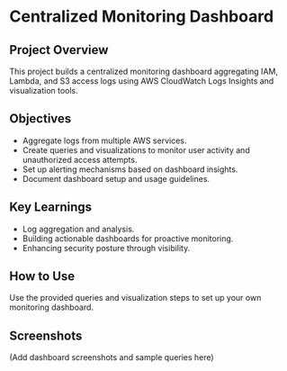 # Centralized Monitoring Dashboard

## Project Overview
This project builds a centralized monitoring dashboard aggregating IAM, Lambda, and S3 access logs using AWS CloudWatch Logs Insights and visualization tools.

## Objectives
- Aggregate logs from multiple AWS services.
- Create queries and visualizations to monitor user activity and unauthorized access attempts.
- Set up alerting mechanisms based on dashboard insights.
- Document dashboard setup and usage guidelines.

## Key Learnings
- Log aggregation and analysis.
- Building actionable dashboards for proactive monitoring.
- Enhancing security posture through visibility.

## How to Use
Use the provided queries and visualization steps to set up your own monitoring dashboard.

## Screenshots
(Add dashboard screenshots and sample queries here)
